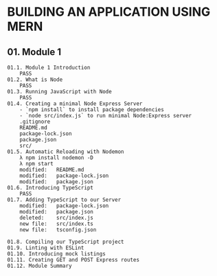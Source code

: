 # BUILDING AN APPLICATION USING MERN

## 01. Module 1

	01.1. Module 1 Introduction
		PASS
	01.2. What is Node
		PASS
	01.3. Running JavaScript with Node
		PASS
	01.4. Creating a minimal Node Express Server
		- `npm install` to install package dependencies
		- `node src/index.js` to run minimal Node:Express server
        .gitignore
        README.md
        package-lock.json
        package.json
        src/
	01.5. Automatic Reloading with Nodemon
		λ npm install nodemon -D
		λ npm start
        modified:   README.md
        modified:   package-lock.json
        modified:   package.json
	01.6. Introducing TypeScript
		PASS
	01.7. Adding TypeScript to our Server
        modified:   package-lock.json
        modified:   package.json
        deleted:    src/index.js
        new file:   src/index.ts
        new file:   tsconfig.json
        	
	01.8. Compiling our TypeScript project
	01.9. Linting with ESLint
	01.10. Introducing mock listings
	01.11. Creating GET and POST Express routes
	01.12. Module Summary


